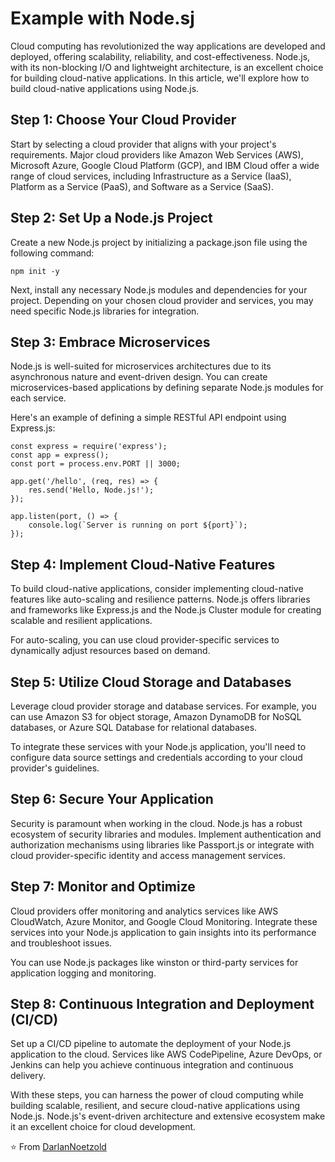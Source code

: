 # Example with Node.sj

Cloud computing has revolutionized the way applications are developed and deployed, offering scalability, reliability, and cost-effectiveness. Node.js, with its non-blocking I/O and lightweight architecture, is an excellent choice for building cloud-native applications. In this article, we'll explore how to build cloud-native applications using Node.js.

## Step 1: Choose Your Cloud Provider
Start by selecting a cloud provider that aligns with your project's requirements. Major cloud providers like Amazon Web Services (AWS), Microsoft Azure, Google Cloud Platform (GCP), and IBM Cloud offer a wide range of cloud services, including Infrastructure as a Service (IaaS), Platform as a Service (PaaS), and Software as a Service (SaaS).

## Step 2: Set Up a Node.js Project
Create a new Node.js project by initializing a package.json file using the following command:

```
npm init -y
```

Next, install any necessary Node.js modules and dependencies for your project. Depending on your chosen cloud provider and services, you may need specific Node.js libraries for integration.

## Step 3: Embrace Microservices
Node.js is well-suited for microservices architectures due to its asynchronous nature and event-driven design. You can create microservices-based applications by defining separate Node.js modules for each service.

Here's an example of defining a simple RESTful API endpoint using Express.js:

```
const express = require('express');
const app = express();
const port = process.env.PORT || 3000;

app.get('/hello', (req, res) => {
    res.send('Hello, Node.js!');
});

app.listen(port, () => {
    console.log(`Server is running on port ${port}`);
});
```

## Step 4: Implement Cloud-Native Features
To build cloud-native applications, consider implementing cloud-native features like auto-scaling and resilience patterns. Node.js offers libraries and frameworks like Express.js and the Node.js Cluster module for creating scalable and resilient applications.

For auto-scaling, you can use cloud provider-specific services to dynamically adjust resources based on demand.

## Step 5: Utilize Cloud Storage and Databases
Leverage cloud provider storage and database services. For example, you can use Amazon S3 for object storage, Amazon DynamoDB for NoSQL databases, or Azure SQL Database for relational databases.

To integrate these services with your Node.js application, you'll need to configure data source settings and credentials according to your cloud provider's guidelines.

## Step 6: Secure Your Application
Security is paramount when working in the cloud. Node.js has a robust ecosystem of security libraries and modules. Implement authentication and authorization mechanisms using libraries like Passport.js or integrate with cloud provider-specific identity and access management services.

## Step 7: Monitor and Optimize
Cloud providers offer monitoring and analytics services like AWS CloudWatch, Azure Monitor, and Google Cloud Monitoring. Integrate these services into your Node.js application to gain insights into its performance and troubleshoot issues.

You can use Node.js packages like winston or third-party services for application logging and monitoring.

## Step 8: Continuous Integration and Deployment (CI/CD)
Set up a CI/CD pipeline to automate the deployment of your Node.js application to the cloud. Services like AWS CodePipeline, Azure DevOps, or Jenkins can help you achieve continuous integration and continuous delivery.

With these steps, you can harness the power of cloud computing while building scalable, resilient, and secure cloud-native applications using Node.js. Node.js's event-driven architecture and extensive ecosystem make it an excellent choice for cloud development.


⭐️ From [DarlanNoetzold](https://github.com/DarlanNoetzold)
